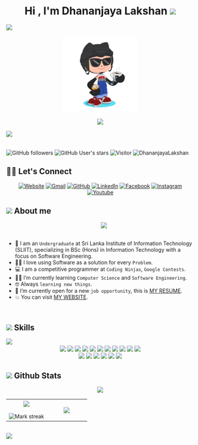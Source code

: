 <h1 align="center"><b>Hi , I'm Dhananjaya Lakshan </b><img src="https://media.giphy.com/media/hvRJCLFzcasrR4ia7z/giphy.gif" width="35"></h1>
<img src="https://user-images.githubusercontent.com/73097560/115834477-dbab4500-a447-11eb-908a-139a6edaec5c.gif"><br><br>
    <div align=center>
        <img src="https://raw.githubusercontent.com/AhmedFathyDev/AhmedFathyDev/main/GitHub.png" alt="GitHub Octocat Drinking a Cup of Coffee" height="200">
    </div>
<p align="center">
  <a href="https://github.com/DenverCoder1/readme-typing-svg"><img src="https://readme-typing-svg.herokuapp.com?font=Time+New+Roman&color=cyan&size=25&center=true&vCenter=true&width=600&height=100&lines=Welcome+to+my+profile&hearts;++;Self-taught+Full-Stack+Developer,;Software+Engineering+Student,;Active+Learner/Researcher,;Love+to+learn+new+stuffs..<3"></a>

<img src="https://user-images.githubusercontent.com/73097560/115834477-dbab4500-a447-11eb-908a-139a6edaec5c.gif"><br><br>

![GitHub followers](https://img.shields.io/github/followers/DhananjayaLakshan?style=social) ![GitHub User's stars](https://img.shields.io/github/stars/DhananjayaLakshan?style=social) ![Visitor](https://visitor-badge.laobi.icu/badge?page_id=DhananjayaLakshan.repoName) <img src="https://komarev.com/ghpvc/?username=DhananjayaLakshan" alt="DhananjayaLakshan" />

## 🙋‍♀️ Let's Connect
<p align="center">
  <a href="https://main--dhananjayalakshan.netlify.app/"><img src="https://img.icons8.com/bubbles/50/000000/web.png" alt="Website"/></a>
	<a href="mailto:dhananjayalakshan@gmail.com"><img src="https://img.icons8.com/bubbles/50/000000/gmail.png" alt="Gmail"/></a>
	<a href="https://github.com/DhananjayaLakshan"><img src="https://img.icons8.com/bubbles/50/000000/github.png" alt="GitHub"/></a>
	<a href="www.linkedin.com/in/dhananajaya-lakshan-498a041bb"><img src="https://img.icons8.com/bubbles/50/000000/linkedin.png" alt="LinkedIn"/></a>
	<a href="https://facebook.com/dhananjaya.lakshan"><img src="https://img.icons8.com/bubbles/50/000000/facebook-new.png" alt="Facebook"/></a>
	<a href="https://l.facebook.com/l.php?u=https%3A%2F%2Fwww.instagram.com%2Fdhananjaya122%3Ffbclid%3DIwZXh0bgNhZW0CMTAAAR2TejYSzCiEzQeJheYtYgG8WRTV9RXPcVMYBJ-pdXxNakrUHl6XLq86LRM_aem_M2GCeSrwsO5d-iOwnNkLig&h=AT2gzMvxtZxGTikv2VV2gHBfNXYX0r5ChbUr-oU1L__GTw5BOrFU_qAGSQQXK08nRJ19-_TVID6b8dSiwwHMTKgw7unDzaeETQ33bnBkoa9JazqM6achfDfKWAWMH9SizvNv"><img src="https://img.icons8.com/bubbles/50/000000/instagram.png" alt="Instagram"/></a>
	<a href="www.youtube.com/@dhananajayalakshan2274"><img src="https://img.icons8.com/bubbles/50/000000/youtube.png" alt="Youtube"/></a>
	
</p>

## <picture><img src = "https://github.com/7oSkaaa/7oSkaaa/blob/main/Images/about_me.gif?raw=true" width = 50px></picture> About me


<picture> <img align="right" src="https://github.com/7oSkaaa/7oSkaaa/blob/main/Images/Right_Side.gif?raw=true" width = 250px></picture>

<br><br>

- :school: I am an `Undergraduate` at Sri Lanka Institute of Information Technology (SLIIT), specializing in BSc (Hons) in Information Technology with a focus on Software Engineering.
- :technologist: I love using Software as a solution for every `Problem`.
- :computer: I am a competitive programmer at `Coding Ninjas`, `Google Contests`.
- :student: I’m currently learning `Computer Science` and `Software Engineering`.
- :nerd_face: Always `learning new things`.
- :thinking: I’m currently open for a new `job opportunity`, this is [MY RESUME](https://drive.google.com/file/d/1NH7ozEVwS2lsMT1AfEeeNAROjdGRs7Do/view?usp=sharing).
- :boom: You can visit [MY WEBSITE](https://main--dhananjayalakshan.netlify.app/).
<br>

## <img src="https://media2.giphy.com/media/QssGEmpkyEOhBCb7e1/giphy.gif?cid=ecf05e47a0n3gi1bfqntqmob8g9aid1oyj2wr3ds3mg700bl&rid=giphy.gif" width ="25"><b> Skills</b>
<img src="https://user-images.githubusercontent.com/73097560/115834477-dbab4500-a447-11eb-908a-139a6edaec5c.gif">
<div align="center">
  <picture><img src = "https://github.com/DhananjayaLakshan/skill-icons/blob/main/HTML.svg" width = 50px></picture>
  <picture><img src = "https://github.com/DhananjayaLakshan/skill-icons/blob/main/CSS.svg" width = 50px></picture>
  <picture><img src = "https://github.com/DhananjayaLakshan/skill-icons/blob/main/JavaScript.svg" width = 50px></picture>
  <picture><img src = "https://github.com/DhananjayaLakshan/skill-icons/blob/main/React-Dark.svg" width = 50px></picture>
  <picture><img src = "https://github.com/DhananjayaLakshan/skill-icons/blob/main/NextJS-Dark.svg" width = 50px></picture>
  <picture><img src = "https://github.com/DhananjayaLakshan/skill-icons/blob/main/NodeJS-Dark.svg" width = 50px></picture>
  <picture><img src = "https://github.com/DhananjayaLakshan/skill-icons/blob/main/ExpressJS-Dark.svg" width = 50px></picture>
  <picture><img src = "https://github.com/DhananjayaLakshan/skill-icons/blob/main/PHP-Dark.svg" width = 50px></picture>
  <picture><img src = "https://github.com/DhananjayaLakshan/skill-icons/blob/main/Wordpress.svg" width = 50px></picture>
  <picture><img src = "https://github.com/DhananjayaLakshan/skill-icons/blob/main/Java-Dark.svg" width = 50px></picture>
  <picture><img src = "https://github.com/DhananjayaLakshan/skill-icons/blob/main/Kotlin-Dark.svg" width = 50px></picture>
  <br>
  <picture><img src = "https://github.com/DhananjayaLakshan/skill-icons/blob/main/Firebase-Dark.svg" width = 50px></picture>
  <picture><img src = "https://github.com/DhananjayaLakshan/skill-icons/blob/main/MongoDB.svg" width = 50px></picture>
  <picture><img src = "https://github.com/DhananjayaLakshan/skill-icons/blob/main/MySQL-Dark.svg" width = 50px></picture>
  <picture><img src = "https://github.com/DhananjayaLakshan/skill-icons/blob/main/TailwindCSS-Dark.svg" width = 50px></picture>
  <picture><img src = "https://github.com/DhananjayaLakshan/skill-icons/blob/main/Bootstrap.svg" width = 50px></picture>
  <picture><img src = "https://github.com/DhananjayaLakshan/skill-icons/blob/main/Figma-Dark.svg" width = 50px></picture>
</div>


## <img src="https://media.giphy.com/media/iY8CRBdQXODJSCERIr/giphy.gif" width="35"><b> Github Stats </b>
<p  align="center">
<img src="https://user-images.githubusercontent.com/73097560/115834477-dbab4500-a447-11eb-908a-139a6edaec5c.gif"> 
<br>
<table border="0" align="center">
<tr border="0">
<td width="50%" align="center">
  
  <img  align="center"  src="https://github-readme-stats.vercel.app/api?username=DhananjayaLakshan&theme=cobalt&show_icons=true&count_private=true" />
  <br></br>
  <img  title="🔥 Get streak stats for your profile at git.io/streak-stats" alt="Mark streak" src="https://github-readme-streak-stats.herokuapp.com/?user=mark123jesper&theme=dark&hide_border=true" />
</td>
<td width="50%" align="center">
  <img  align="center"  src="https://github-readme-stats.anuraghazra1.vercel.app/api/top-langs/?username=DhananjayaLakshan&theme=dark&hide_border=true&no-bg=true&no-frame=true&langs_count=10"/>
</td>
</tr>
</table>
<br>
<img src="https://user-images.githubusercontent.com/73097560/115834477-dbab4500-a447-11eb-908a-139a6edaec5c.gif">
</p> 







